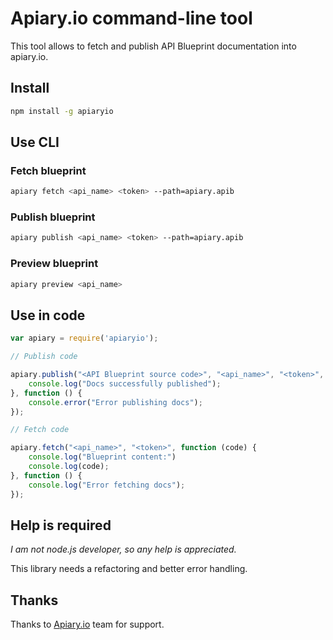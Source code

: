 # Apiary.io command-line tool

This tool allows to fetch and publish API Blueprint documentation into apiary.io.

## Install

```bash
npm install -g apiaryio
```

## Use CLI

### Fetch blueprint

```bash
apiary fetch <api_name> <token> --path=apiary.apib
```

### Publish blueprint

```bash
apiary publish <api_name> <token> --path=apiary.apib
```

### Preview blueprint

```bash
apiary preview <api_name>
```

## Use in code

```js
var apiary = require('apiaryio');

// Publish code

apiary.publish("<API Blueprint source code>", "<api_name>", "<token>", function () {
    console.log("Docs successfully published");
}, function () {
    console.error("Error publishing docs");
});

// Fetch code

apiary.fetch("<api_name>", "<token>", function (code) {
    console.log("Blueprint content:")
    console.log(code);
}, function () {
    console.log("Error fetching docs");
});

```

## Help is required

*I am not node.js developer, so any help is appreciated.*

This library needs a refactoring and better error handling.

## Thanks

Thanks to [Apiary.io](http://apiary.io) team for support.
